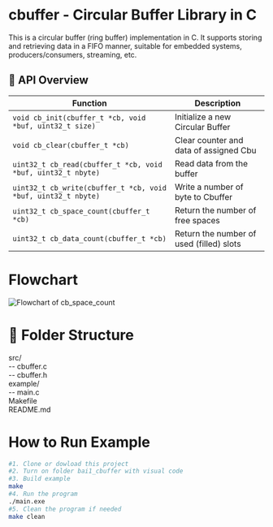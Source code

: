 # cbuffer - Circular Buffer Library in C

This is a circular buffer (ring buffer) implementation in C. It supports storing and retrieving data in a FIFO manner, suitable for embedded systems, producers/consumers, streaming, etc.


## 🔧 API Overview

| Function                                                             | Description                                 |
|----------------------------------------------------------------------|---------------------------------------------|
| `void cb_init(cbuffer_t *cb, void *buf, uint32_t size)`              | Initialize a new Circular Buffer            |  
| `void cb_clear(cbuffer_t *cb)`                                       | Clear counter and data of assigned Cbu      |  
| `uint32_t cb_read(cbuffer_t *cb, void *buf, uint32_t nbyte)`         | Read data from the buffer                   |  
| `uint32_t cb_write(cbuffer_t *cb, void *buf, uint32_t nbyte)`        | Write a number of byte to Cbuffer           |  
| `uint32_t cb_space_count(cbuffer_t *cb)`                             | Return the number of free spaces            |
| `uint32_t cb_data_count(cbuffer_t *cb)`                              | Return the number of used (filled) slots    |

# Flowchart

![Flowchart of cb_space_count](http://draw.io/)


# 📁 Folder Structure

src/<br>
-- cbuffer.c<br>
-- cbuffer.h<br>
example/<br>
-- main.c<br>
Makefile<br>
README.md

# How to Run Example

```bash
#1. Clone or dowload this project
#2. Turn on folder bai1_cbuffer with visual code
#3. Build example
make
#4. Run the program
./main.exe
#5. Clean the program if needed
make clean
```
